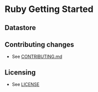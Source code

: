 # Ruby Getting Started

## Datastore

## Contributing changes

* See [CONTRIBUTING.md](CONTRIBUTING.md)

## Licensing

* See [LICENSE](LICENSE)
